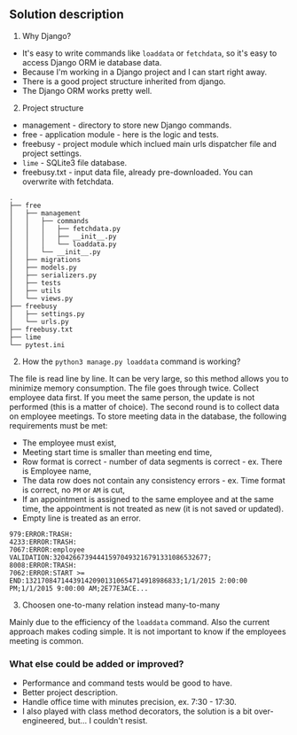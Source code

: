
## Solution description

1. Why Django?

- It's easy to write commands like `loaddata` or `fetchdata`, so it's easy to access Django ORM ie database data.
- Because I'm working in a Django project and I can start right away.
- There is a good project structure inherited from django.
- The Django ORM works pretty well.

2. Project structure

- management - directory to store new Django commands.
- free - application module - here is the logic and tests.
- freebusy - project module which inclued main urls dispatcher file and project settings.
- `lime` - SQLite3 file database.
- freebusy.txt - input data file, already pre-downloaded. You can overwrite with fetchdata.

```commandline
.
├── free
│   ├── management
│   │   ├── commands
│   │   │   ├── fetchdata.py
│   │   │   ├── __init__.py
│   │   │   └── loaddata.py
│   │   └── __init__.py
│   ├── migrations
│   ├── models.py
│   ├── serializers.py
│   ├── tests
│   ├── utils
│   └── views.py
├── freebusy
│   ├── settings.py
│   └── urls.py
├── freebusy.txt
├── lime
└── pytest.ini

```

2. How the `python3 manage.py loaddata` command is working?

The file is read line by line. It can be very large, so this method allows you to minimize memory consumption.
The file goes through twice. Collect employee data first. If you meet the same person, the update is not performed (this is a matter of choice).
The second round is to collect data on employee meetings.
To store meeting data in the database, the following requirements must be met:

- The employee must exist,
- Meeting start time is smaller than meeting end time,
- Row format is correct - number of data segments is correct - ex. There is Employee name,
- The data row does not contain any consistency errors - ex. Time format is correct, no `PM` or `AM` is cut,
- If an appointment is assigned to the same employee and at the same time, the appointment is not treated as new (it is not saved or updated).
- Empty line is treated as an error.

```commandline
979:ERROR:TRASH:
4233:ERROR:TRASH:
7067:ERROR:employee VALIDATION:320426673944415970493216791331086532677;
8008:ERROR:TRASH:
7062:ERROR:START >= END:132170847144391420901310654714918986833;1/1/2015 2:00:00 PM;1/1/2015 9:00:00 AM;2E77E3ACE...
```

3. Choosen one-to-many relation instead many-to-many

Mainly due to the efficiency of the `loaddata` command. Also the current approach makes coding simple.
It is not important to know if the employees meeting is common.

### What else could be added or improved?

- Performance and command tests would be good to have.
- Better project description.
- Handle office time with minutes precision, ex. 7:30 - 17:30.
- I also played with class method decorators, the solution is a bit over-engineered, but... I couldn't resist.
